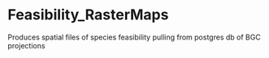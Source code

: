 # Feasibility_RasterMaps
Produces spatial files of species feasibility pulling from postgres db of BGC projections
